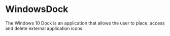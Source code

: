 # WindowsDock

The Windows 10 Dock is an application that allows the user to place, access and delete external application icons.